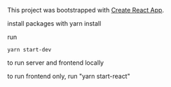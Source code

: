 This project was bootstrapped with [Create React App](https://github.com/facebook/create-react-app).

install packages with yarn install

run
```
yarn start-dev
```
to run server and frontend locally



to run frontend only, run "yarn start-react"
